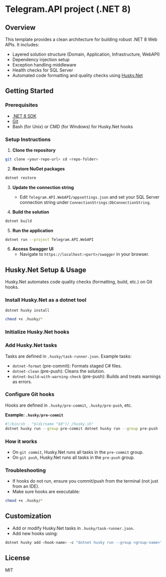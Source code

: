 # Telegram.API project (.NET 8)

## Overview

This template provides a clean architecture for building robust .NET 8 Web APIs. It includes:
- Layered solution structure (Domain, Application, Infrastructure, WebAPI)
- Dependency injection setup
- Exception handling middleware
- Health checks for SQL Server
- Automated code formatting and quality checks using [Husky.Net](https://github.com/alirezanet/Husky.Net)

## Getting Started

### Prerequisites

- [.NET 8 SDK](https://dotnet.microsoft.com/download/dotnet/8.0)
- [Git](https://git-scm.com/)
- Bash (for Unix) or CMD (for Windows) for Husky.Net hooks

### Setup Instructions

1. **Clone the repository**
```bash
git clone <your-repo-url> cd <repo-folder>
```
2. **Restore NuGet packages**
```bash
dotnet restore
```
3. **Update the connection string**
   - Edit `Telegram.API.WebAPI/appsettings.json` and set your SQL Server connection string under `ConnectionStrings:DbConnectionString`.

4. **Build the solution**
```bash
dotnet build
```
5. **Run the application**
```bash
dotnet run --project Telegram.API.WebAPI
```
6. **Access Swagger UI**
   - Navigate to `https://localhost:<port>/swagger` in your browser.

## Husky.Net Setup & Usage

Husky.Net automates code quality checks (formatting, build, etc.) on Git hooks.

### Install Husky.Net as a dotnet tool
```bash
dotnet husky install

chmod +x .husky/*
```
### Initialize Husky.Net hooks

### Add Husky.Net tasks

Tasks are defined in `.husky/task-runner.json`. Example tasks:
- `dotnet-format` (pre-commit): Formats staged C# files.
- `dotnet-clean` (pre-push): Cleans the solution.
- `dotnet-build-with-warning-check` (pre-push): Builds and treats warnings as errors.

### Configure Git hooks

Hooks are defined in `.husky/pre-commit`, `.husky/pre-push`, etc.

**Example: `.husky/pre-commit`**
```bash
#!/bin/sh . "$(dirname "$0")/_/husky.sh"
dotnet husky run --group pre-commit dotnet husky run --group pre-push
```

### How it works

- On `git commit`, Husky.Net runs all tasks in the `pre-commit` group.
- On `git push`, Husky.Net runs all tasks in the `pre-push` group.

### Troubleshooting

- If hooks do not run, ensure you commit/push from the terminal (not just from an IDE).
- Make sure hooks are executable:
```bash
chmod +x .husky/*
```


## Customization

- Add or modify Husky.Net tasks in `.husky/task-runner.json`.
- Add new hooks using:
```bash
dotnet husky add <hook-name> -c "dotnet husky run --group <group-name>"
```

## License
MIT
